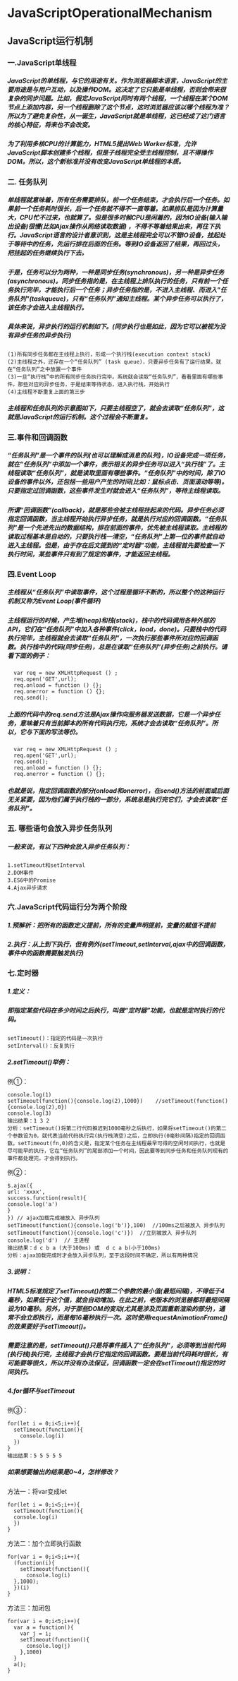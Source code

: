 # JavaScriptOperationalMechanism
## JavaScript运行机制

### 一.JavaScript单线程

##### JavaScript的单线程，与它的用途有关。作为浏览器脚本语言，JavaScript的主要用途是与用户互动，以及操作DOM。这决定了它只能是单线程，否则会带来很复杂的同步问题。比如，假定JavaScript同时有两个线程，一个线程在某个DOM节点上添加内容，另一个线程删除了这个节点，这时浏览器应该以哪个线程为准？所以为了避免复杂性，从一诞生，JavaScript就是单线程，这已经成了这门语言的核心特征，将来也不会改变。
##### 为了利用多核CPU的计算能力，HTML5提出Web Worker标准，允许JavaScript脚本创建多个线程，但是子线程完全受主线程控制，且不得操作DOM。所以，这个新标准并没有改变JavaScript单线程的本质。
  
### 二. 任务队列
##### 单线程就意味着，所有任务需要排队，前一个任务结束，才会执行后一个任务。如果前一个任务耗时很长，后一个任务就不得不一直等着。如果排队是因为计算量大，CPU忙不过来，也就算了。但是很多时候CPU是闲着的，因为IO设备(输入输出设备)很慢(比如Ajax操作从网络读取数据) ，不得不等着结果出来，再往下执行。JavaScript语言的设计者意识到，这是主线程完全可以不管IO设备，挂起处于等待中的任务，先运行排在后面的任务。等到IO设备返回了结果，再回过头，把挂起的任务继续执行下去。
##### 于是，任务可以分为两种，一种是同步任务(synchronous)，另一种是异步任务(asynchronous)。同步任务指的是，在主线程上排队执行的任务，只有前一个任务执行完毕，才能执行后一个任务；异步任务指的是，不进入主线程、而进入"任务队列"(taskqueue)，只有“任务队列”通知主线程。某个异步任务可以执行了，该任务才会进入主线程执行。
##### 具体来说，异步执行的运行机制如下。(同步执行也是如此，因为它可以被视为没有异步任务的异步执行)

    (1)所有同步任务都在主线程上执行，形成一个执行栈(execution context stack)
    (2)主线程之外，还存在一个“任务队列” (task queue)，只要异步任务有了运行结果，就在“任务队列”之中放置一个事件
    (3)一旦“执行栈”中的所有同步任务执行完毕。系统就会读取“任务队列”，看看里面有哪些事件。那些对应的异步任务，于是结束等待状态，进入执行栈，开始执行
    (4)主线程不断重复上面的第三步
    
##### 主线程和任务队列的示意图如下，只要主线程空了，就会去读取“任务队列”，这就是JavaScript的运行机制。这个过程会不断重复。

### 三.事件和回调函数
##### “任务队列”是一个事件的队列(也可以理解成消息的队列)，IO设备完成一项任务，就在“任务队列”中添加一个事件，表示相关的异步任务可以进入“执行栈”了。主线程读取“任务队列”，就是读取里面有哪些事件。“任务队列”中的时间，除了IO设备的事件以外，还包括一些用户产生的时间(比如：鼠标点击、页面滚动等等)。只要指定过回调函数，这些事件发生时就会进入“任务队列”，等待主线程读取。
##### 所谓“回调函数”(callback)，就是那些会被主线程挂起来的代码。异步任务必须指定回调函数，当主线程开始执行异步任务，就是执行对应的回调函数。“任务队列”是一个先进先出的数据结构，排在前面的事件，优先被主线程读取。主线程的读取过程基本是自动的，只要执行栈一清空，“任务队列”上第一位的事件就自动进入主线程。但是，由于存在后文提到的“定时器”功能，主线程首先要检查一下执行时间，某些事件只有到了规定的事件，才能返回主线程。
  
### 四.Event Loop
##### 主线程从“任务队列”中读取事件，这个过程是循环不断的，所以整个的这种运行机制又称为Event Loop(事件循环)
##### 主线程运行的时候，产生堆(heap)和栈(stack)，栈中的代码调用各种外部的API，它们在“任务队列”中加入各种事件(click，load，done)。只要栈中的代码执行完毕，主线程就会去读取“任务队列”，一次执行那些事件所对应的回调函数。执行栈中的代码(同步任务)，总是在读取“任务队列”(异步任务)之前执行。请看下面的例子：
      var req = new XMLHttpRequest () ;
      req.open('GET',url);
      req.onload = function () {};
      req.onerror = function () {};
      req.send();
##### 上面的代码中的req.send方法是Ajax操作向服务器发送数据，它是一个异步任务，意味着只有当前脚本的所有代码执行完，系统才会去读取“任务队列”。所以，它与下面的写法等价。
      var req = new XMLHttpRequest () ;
      req.open('GET',url);
      req.send();
      req.onload = function () {};
      req.onerror = function () {};
##### 也就是说，指定回调函数的部分(onload和onerror)，在send()方法的前面或后面无关紧要，因为他们属于执行栈的一部分，系统总是执行完它们，才会去读取“任务队列”。
  
### 五. 哪些语句会放入异步任务队列
##### 一般来说，有以下四种会放入异步任务队列：
    1.setTimeout和setInterval
    2.DOM事件
    3.ES6中的Promise
    4.Ajax异步请求
  
### 六.JavaScript代码运行分为两个阶段
##### 1.预解析：把所有的函数定义提前，所有的变量声明提前，变量的赋值不提前
##### 2.执行：从上到下执行，但有例外(setTimeout,setInterval,ajax中的回调函数，事件中的函数需要触发执行)

### 七.定时器
##### 1.定义：
##### 即指定某些代码在多少时间之后执行，叫做“定时器”功能，也就是定时执行的代码。
    setTimeout()：指定的代码是一次执行
    setInterval()：反复执行
##### 2.setTimeout()举例：
  例①：
  
    console.log(1)
    setTimeout(function(){console.log(2),1000})    //setTimeout(function(){console.log(2),0})
    console.log(3)
    输出结果：1 3 2
    分析：setTimeout()将第二行代码推迟到1000毫秒之后执行，如果将setTimeout()的第二个参数设为0，就代表当前代码执行完(执行栈清空)之后，立即执行(0毫秒间隔)指定的回调函数。setTimeout(fn,0)的含义是，指定某个任务在主线程最早可得的空闲时间执行，也就是尽可能早的执行，它在“任务队列”的尾部添加一个时间，因此要等到同步任务和任务队列现有的事件都处理完，才会得到执行。

  例②：
    
    $.ajax({
    url: 'xxxx',
    success.function(result){
    console.log('a')
    }
    }) // ajax加载完成被放入 异步队列
    setTimeout(function(){console.log('b')},100)  //100ms之后被放入 异步队列
    setTimeout(function(){console.log('c')})  //立刻被放入 异步队列
    console.log('d')  // 主进程
    输出结果：d c b a (大于100ms) 或  d c a b(小于100ms)
    分析：ajax加载完成时才会放入异步队列，至于这段时间不确定，所以有两种情况
    
##### 3.说明：
##### HTML5标准规定了setTimeout()的第二个参数的最小值(最短间隔)，不得低于4毫秒，如果低于这个值，就会自动增加。在此之前，老版本的浏览器都将最短间隔设为10毫秒。另外，对于那些DOM的变动(尤其是涉及页面重新渲染的部分)，通常不会立即执行，而是每16毫秒执行一次。这时使用requestAnimationFrame()的效果要好于setTimeout()。
##### 需要注意的是，setTimeout()只是将事件插入了“任务队列”，必须等到当前代码(执行栈)执行完，主线程才会执行它指定的回调函数。要是当前代码耗时很长，有可能要等很久，所以并没有办法保证，回调函数一定会在setTimeout()指定的时间执行。
##### 4.for循环与setTimeout
  例③：
    
    for(let i = 0;i<5;i++){
      setTimeout(function(){
        console.log(i)
      })
    }
    输出结果：5 5 5 5 5
##### 如果想要输出的结果是0~4，怎样修改？
  方法一：将var变成let
  
    for(let i = 0;i<5;i++){
      setTimeout(function(){
      console.log(i)
      })
    }
  方法二：加个立即执行函数
  
    for(var i = 0;i<5;i++){
      (function(i){
        setTimeout(function(){
          console.log(i)
      },1000);
      })(i)
    }
  方法三：加闭包
  
    for(var i = 0;i<5;i++){
      var a = function(){
        var j = i;
        setTimeout(function(){
          console.log(j)
        },1000)
      }
      a();
    }

